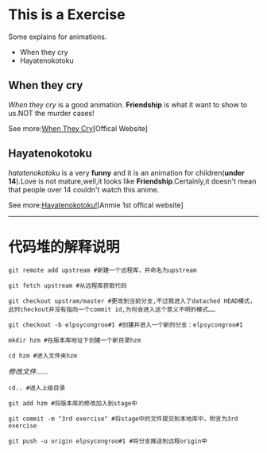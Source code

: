# This is a Exercise #
Some explains for animations.

- When they cry
- Hayatenokotoku

## When they cry ##
*When they cry* is a good animation. **Friendship** is what it want to show to us.NOT the murder cases! 

See more:[When They Cry](http://oyashirosama.com/web/)[Offical Website]

## Hayatenokotoku ##

*hatatenokotoku* is a very **funny** and it is an animation for children(**under 14**).Love is not mature,well,it looks like **Friendship**.Certainly,it doesn't mean that people over 14 couldn't watch this anime.

See more:[Hayatenokotoku!](http://ani.tv/hayate/)[Anmie 1st offical website]

----------
# 代码堆的解释说明 #

`git remote add upstream #新建一个远程库，并命名为upstream` 

`git fetch upstream #从远程库获取代码`

`git checkout upstram/master #更改到当前分支,不过我进入了datached HEAD模式，此时checkout并没有指向一个commit id,为何会进入这个意义不明的模式……`

`git checkout -b elpsycongroo#1 #创建并进入一个新的分支：elpsycongroo#1`

`mkdir hzm #在版本库地址下创建一个新目录hzm`

`cd hzm #进入文件夹hzm`

*修改文件……*

`cd.. #进入上级目录`

`git add hzm #将版本库的修改加入到stage中`

`git commit -m "3rd exercise" #将stage中的文件提交到本地库中，附言为3rd exercise`

`git push -u origin elpsycongroo#1 #将分支推送到远程origin中`
